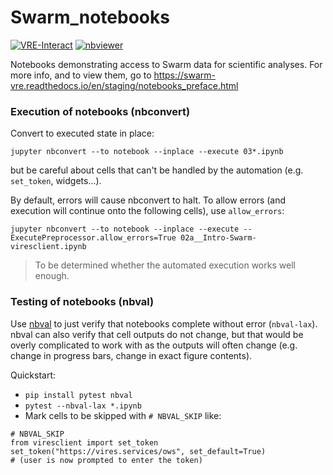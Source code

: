 # Swarm_notebooks

[![VRE-Interact](https://img.shields.io/badge/interact-VRE-blue)](https://vre.vires.services/user-redirect/lab/tree/shared/Swarm_notebooks/02a__Intro-Swarm-viresclient.ipynb)
[![nbviewer](https://img.shields.io/badge/render-nbviewer-orange.svg)](https://nbviewer.jupyter.org/github/Swarm-DISC/Swarm_notebooks/tree/master/)

Notebooks demonstrating access to Swarm data for scientific analyses. For more info, and to view them, go to https://swarm-vre.readthedocs.io/en/staging/notebooks_preface.html

### Execution of notebooks (nbconvert)

Convert to executed state in place:

```
jupyter nbconvert --to notebook --inplace --execute 03*.ipynb
```

but be careful about cells that can't be handled by the automation (e.g. `set_token`, widgets...). 

By default, errors will cause nbconvert to halt. To allow errors (and execution will continue onto the following cells), use `allow_errors`:

```
jupyter nbconvert --to notebook --inplace --execute --ExecutePreprocessor.allow_errors=True 02a__Intro-Swarm-viresclient.ipynb
```

> To be determined whether the automated execution works well enough.

### Testing of notebooks (nbval)

Use [nbval](https://github.com/computationalmodelling/nbval) to just verify that notebooks complete without error (`nbval-lax`). nbval can also verify that cell outputs do not change, but that would be overly complicated to work with as the outputs will often change (e.g. change in progress bars, change in exact figure contents).

Quickstart:

- `pip install pytest nbval`
- `pytest --nbval-lax *.ipynb`
- Mark cells to be skipped with `# NBVAL_SKIP` like:

```
# NBVAL_SKIP
from viresclient import set_token
set_token("https://vires.services/ows", set_default=True)
# (user is now prompted to enter the token)
```